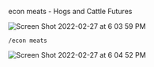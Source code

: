 econ meats - Hogs and Cattle Futures

![Screen Shot 2022-02-27 at 6 03 59 PM](https://user-images.githubusercontent.com/85772166/155912308-ae2962f2-abec-48c6-a7de-918b0c40c45d.png)

```
/econ meats
```

![Screen Shot 2022-02-27 at 6 04 52 PM](https://user-images.githubusercontent.com/85772166/155912377-143ca141-9f6d-47ad-96cb-5110e29c5e58.png)
